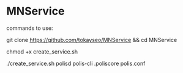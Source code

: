 # MNService

commands to use:

git clone https://github.com/tokayseo/MNService && cd MNService

chmod +x create_service.sh

./create_service.sh polisd polis-cli .poliscore polis.conf

